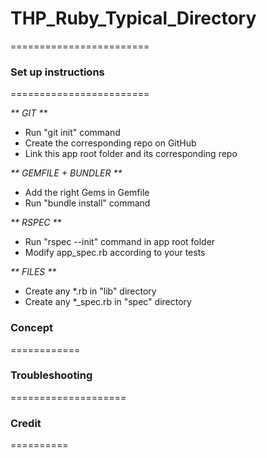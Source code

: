 # THP_Ruby_Typical_Directory
========================

### Set up instructions
========================

_** GIT **_
- Run "git init" command
- Create the corresponding repo on GitHub
- Link this app root folder and its corresponding repo


_** GEMFILE + BUNDLER **_
- Add the right Gems in Gemfile
- Run "bundle install" command


_** RSPEC **_
- Run "rspec --init" command in app root folder
- Modify app_spec.rb according to your tests


_** FILES **_
- Create any *.rb in "lib" directory
- Create any *_spec.rb in "spec" directory


### Concept
============

### Troubleshooting
====================

### Credit
==========
